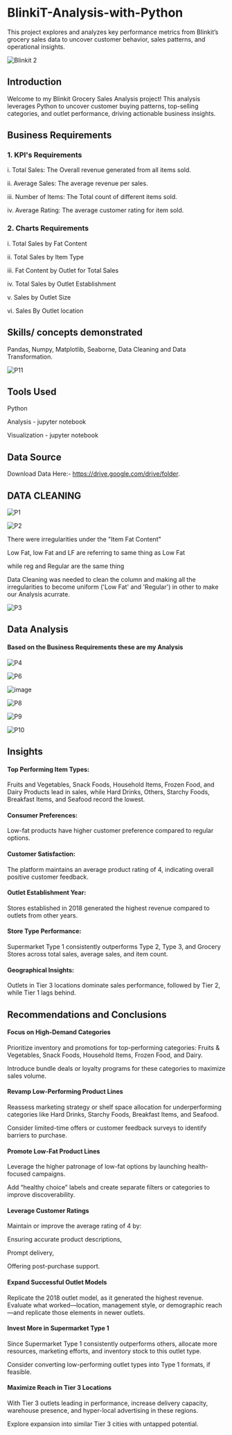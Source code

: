 # BlinkiT-Analysis-with-Python
This project explores and analyzes key performance metrics from Blinkit’s grocery sales data to uncover customer behavior, sales patterns, and operational insights.

![Blinkit 2](https://github.com/user-attachments/assets/f7bbe30f-6f26-40c5-8731-5e55b6b4afd0)

## Introduction 
Welcome to my Blinkit Grocery Sales Analysis project! This analysis leverages Python to uncover customer buying patterns, top-selling categories, and outlet performance, driving actionable business insights.

## Business Requirements

### 1. KPI's Requirements

i. Total Sales: The Overall revenue generated from all items sold.

ii. Average Sales: The average revenue per sales.

iii. Number of Items: The Total count of different items sold.

iv. Average Rating: The average customer rating for item sold.

### 2. Charts Requirements

i.   Total Sales by Fat Content

ii.  Total Sales by Item Type

iii. Fat Content by Outlet for Total Sales

iv.  Total Sales by Outlet Establishment

v.   Sales by Outlet Size

vi.  Sales By Outlet location

## Skills/ concepts demonstrated

Pandas, Numpy, Matplotlib, Seaborne, Data Cleaning and Data Transformation.

![P11](https://github.com/user-attachments/assets/d32bfc24-9f99-4d97-ad0f-6062b9311df6)

## Tools Used

Python

Analysis - jupyter notebook

Visualization - jupyter notebook

## Data Source
Download Data Here:- https://drive.google.com/drive/folder.

## DATA CLEANING

![P1](https://github.com/user-attachments/assets/8db1026d-8ab1-4fb9-a839-c56e21d1a07b)

![P2](https://github.com/user-attachments/assets/92ee8eb6-af92-4dad-9a56-e532f7cc4c3c)

There were irregularities under the "Item Fat Content" 

Low Fat, low Fat and LF are referring to same thing as Low Fat

while reg and Regular are the same thing

Data Cleaning was needed to clean the column and making all the irregularities to become uniform ('Low Fat' and 'Regular') in other to make our Analysis acurrate.

![P3](https://github.com/user-attachments/assets/1c476a8b-987c-4922-9b02-745764be3966)

## Data Analysis

#### Based on the Business Requirements these are my Analysis

![P4](https://github.com/user-attachments/assets/581d31e2-a277-4eaa-a33d-fdcc092c27ea)

![P6](https://github.com/user-attachments/assets/737ae6f0-0b96-484d-8c05-6f5867c26717)

![image](https://github.com/user-attachments/assets/5abc5f8d-c2f3-4550-b269-11164def2def)

![P8](https://github.com/user-attachments/assets/1dd4e636-03c3-4600-b050-6ec9dbd71909)

![P9](https://github.com/user-attachments/assets/b9301679-016a-43c2-9175-b344f4115d80)

![P10](https://github.com/user-attachments/assets/99f42394-e931-474b-bf4b-664f1b15ec27)

## Insights
#### Top Performing Item Types:
Fruits and Vegetables, Snack Foods, Household Items, Frozen Food, and Dairy Products lead in sales, while Hard Drinks, Others, Starchy Foods, Breakfast Items, and Seafood record the lowest.

#### Consumer Preferences:
Low-fat products have higher customer preference compared to regular options.

#### Customer Satisfaction:
The platform maintains an average product rating of 4, indicating overall positive customer feedback.

#### Outlet Establishment Year:
Stores established in 2018 generated the highest revenue compared to outlets from other years.

#### Store Type Performance:
Supermarket Type 1 consistently outperforms Type 2, Type 3, and Grocery Stores across total sales, average sales, and item count.

#### Geographical Insights:
Outlets in Tier 3 locations dominate sales performance, followed by Tier 2, while Tier 1 lags behind.

## Recommendations and Conclusions

#### Focus on High-Demand Categories
Prioritize inventory and promotions for top-performing categories: Fruits & Vegetables, Snack Foods, Household Items, Frozen Food, and Dairy.

Introduce bundle deals or loyalty programs for these categories to maximize sales volume.

#### Revamp Low-Performing Product Lines
Reassess marketing strategy or shelf space allocation for underperforming categories like Hard Drinks, Starchy Foods, Breakfast Items, and Seafood.

Consider limited-time offers or customer feedback surveys to identify barriers to purchase.

#### Promote Low-Fat Product Lines
Leverage the higher patronage of low-fat options by launching health-focused campaigns.

Add “healthy choice” labels and create separate filters or categories to improve discoverability.

#### Leverage Customer Ratings
Maintain or improve the average rating of 4 by:

Ensuring accurate product descriptions,

Prompt delivery,

Offering post-purchase support.

#### Expand Successful Outlet Models
Replicate the 2018 outlet model, as it generated the highest revenue. Evaluate what worked—location, management style, or demographic reach—and replicate those elements in newer outlets.

#### Invest More in Supermarket Type 1
Since Supermarket Type 1 consistently outperforms others, allocate more resources, marketing efforts, and inventory stock to this outlet type.

Consider converting low-performing outlet types into Type 1 formats, if feasible.

#### Maximize Reach in Tier 3 Locations
With Tier 3 outlets leading in performance, increase delivery capacity, warehouse presence, and hyper-local advertising in these regions.

Explore expansion into similar Tier 3 cities with untapped potential.


